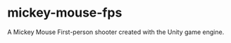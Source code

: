 mickey-mouse-fps
================

A Mickey Mouse First-person shooter created with the Unity game engine.